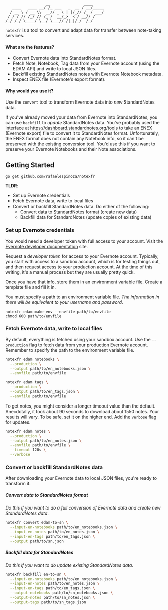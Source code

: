 ```
                  __               ____
   ____   ____ __/ /_ ___   _  __ / __/_____
  / __ \ / __ \\  __// _ \ | |/_// /_ / ___/
 / / / // /_/ // /_ /  __/_>  < / __// /
/_/ /_/ \____/ \__/ \___//_/|_|/_/  /_/
```

`notexfr` is a tool to convert and adapt data for transfer between note-taking services.

#### What are the features?

- Convert Evernote data into StandardNotes format.
- Fetch Note, Notebook, Tag data from your Evernote account (using the EDAM API)
  and write to local JSON files.
- Backfill existing StandardNotes notes with Evernote Notebook metadata.
- Inspect ENEX file (Evernote's export format).

#### Why would you use it?

Use the `convert` tool to transform Evernote data into _new_ StandardNotes data.

If you've already moved your data from Evernote into StandardNotes, you can use
`backfill` to _update_ StandardNotes data. You've probably used the interface
at https://dashboard.standardnotes.org/tools to take an ENEX (Evernote export)
file to convert it to StandardNotes format. Unfortunately, the ENEX format does
not contain any Notebook info, so it can't be preserved with the existing
conversion tool. You'd use this if you want to preserve your Evernote Notebooks
and their Note associations.

## Getting Started

```
go get github.com/rafaelespinoza/notexfr
```

**TLDR**:

- Set up Evernote credentials
- Fetch Evernote data, write to local files
- Convert or backfill StandardNotes data. Do either of the following:
  - Convert data to StandardNotes format (create new data)
  - Backfill data for StandardNotes (update copies of existing data)

### Set up Evernote credentials

You would need a developer token with full access to your account. Visit the
[Evernote developer documentation](https://dev.evernote.com/doc) site.

Request a *developer token* for access to your Evernote account. Typically, you
start with access to a sandbox account, which is for testing things out, and
then request access to your production account. At the time of this writing,
it's a manual process but they are usually pretty quick.

Once you have that info, store them in an environment variable file. Create a
template file and fill it in.

You must specify a path to an environment variable file. _The information in
there will be equivalent to your username and password_.

```
notexfr edam make-env --envfile path/to/envfile
chmod 600 path/to/envfile
```

### Fetch Evernote data, write to local files

By default, everything is fetched using your sandbox account. Use the
`--production` flag to fetch data from your production Evernote account.
Remember to specify the path to the environment variable file.

```bash
notexfr edam notebooks \
  --production \
  --output path/to/en_notebooks.json \
  --envfile path/to/envfile

notexfr edam tags \
  --production \
  --output path/to/en_tags.json \
  --envfile path/to/envfile
```

To get notes, you might consider a longer timeout value than the default.
Anecdotally, it took about 90 seconds to download about 1550 notes. Your results
will vary. To be safe, set it on the higher end. Add the `verbose` flag for
updates.

```sh
notexfr edam notes \
  --production \
  --output path/to/en_notes.json \
  --envfile path/to/envfile \
  --timeout 120s \
  --verbose
```

### Convert or backfill StandardNotes data

After downloading your Evernote data to local JSON files, you're ready to
transform it.

##### Convert data to StandardNotes format

_Do this if you want to do a full conversion of Evernote data and create new
StandardNotes data_.

```sh
notexfr convert edam-to-sn \
  --input-en-notebooks path/to/en_notebooks.json \
  --input-en-notes path/to/en_notes.json \
  --input-en-tags path/to/en_tags.json \
  --output path/to/sn.json
```

##### Backfill data for StandardNotes

_Do this if you want to do update existing StandardNotes data_.

```sh
notexfr backfill en-to-sn \
  --input-en-notebooks path/to/en_notebooks.json \
  --input-en-notes path/to/en_notes.json \
  --input-en-tags path/to/en_tags.json \
  --output-notebooks path/to/sn_notebooks.json \
  --output-notes path/to/sn_notes.json \
  --output-tags path/to/sn_tags.json
```
